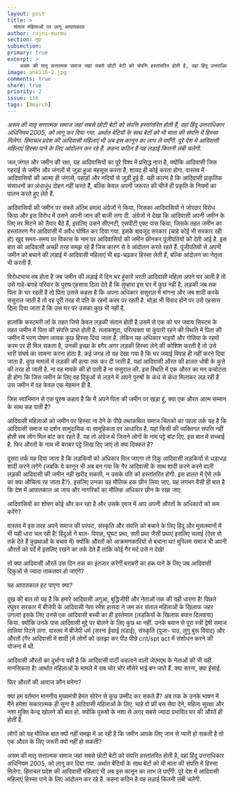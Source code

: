 ```yaml
---
layout: post
title: >
  संताल महिलाओं पर लागू आपातकाल
author: rajni-murmu
section: मुद्दा
subsection:
primary: true
excerpt: >
    असम की मातृ सत्तात्मक समाज जहां सबसे छोटी बेटी को संपत्ति हस्तांतरित होती है, वहां हिंदू उत्तराधिकार अधिनियम 2005, को लागू कर दिया गया. अर्थात बेटियों के साथ बेटों को भी माता की संपत्ति में हिस्सा मिलेगा. हिमाचल प्रदेश की आदिवासी महिलाएं भी अब इस कानून का लाभ ले पाएँगी. पूरे देश में आदिवासी महिलाएं हिस्सा पाने के लिए आंदोलन कर रहे हैं. कहना कठिन है यह लड़ाई कितनी लंबी चलेगी.
image: ank116-2.jpg
comments: true
share: true
priority: 2
issue: 116
tags: [8march]
---
```

*असम की मातृ सत्तात्मक समाज जहां सबसे छोटी बेटी को संपत्ति हस्तांतरित होती है, वहां हिंदू उत्तराधिकार अधिनियम 2005, को लागू कर दिया गया. अर्थात बेटियों के साथ बेटों को भी माता की संपत्ति में हिस्सा मिलेगा. हिमाचल प्रदेश की आदिवासी महिलाएं भी अब इस कानून का लाभ ले पाएँगी. पूरे देश में आदिवासी महिलाएं हिस्सा पाने के लिए आंदोलन कर रहे हैं. कहना कठिन है यह लड़ाई कितनी लंबी चलेगी.*

जल,जंगल और जमीन की रक्षा, यह आदिवासियों का पूरे विश्व में प्रसिद्ध नारा है, क्योंकि आदिवासी जिस गहराई से जमीन और जंगलों से जुड़ा हुआ महसूस करता है, शायद ही कोई करता होगा. वास्तव में आदिवासियों की आत्मा ही जंगलों, पहाड़ों और नदियों से जुड़ी हुई है. यही कारण है कि आदिवासी प्राकृतिक संसाधनों का अंधाधुंध दोहन नहीं करते हैं, बल्कि केवल अपनी जरूरत की चीजें ही प्रकृति के नियमों का पालन करते हुए लेते हैं.

आदिवासियों की जमीन पर सबसे अंतिम हमला अंग्रेजों ने किया, जिसका आदिवासियों ने जोरदार विरोध किया और इस विरोध में उसने अपनी जान की बाजी लगा दी. अंग्रेजों ने देखा कि आदिवासी अपनी जमीन के लिए मर मिटने को तैयार बैठे हैं, इसलिए उसने सीएनटी, एसपीटी एक्ट पास किया, जिसके तहत जमीन का हस्तांतरण गैर आदिवासी में अवैध घोषित कर दिया गया. इसके बावजूद सरकार (चाहे कोई भी सरकार रही हो) खुद समय-समय पर विकास के नाम पर आदिवासियों की जमीन छीनकर पूंजीपतियों को देती आई है. इस बात को आदिवासी अच्छी तरह समझ रहे हैं जिस कारण से वे आंदोलन करते रहते हैं. पूंजीपतियों से अपनी जमीन को बचाने की लड़ाई में आदिवासी महिलाएं भी बढ़-चढ़कर हिस्सा लेती हैं, बल्कि आंदोलन का नेतृत्व भी करती हैं.

विरोधाभास तब होता है जब जमीन की लड़ाई में दिन भर हुंकारें भरती आदिवासी महिला अपने घर आती है तो उसे गाहे-बगाहे परिवार के पुरुष एहसास दिला देते हैं कि तुम्हारा इस घर में कुछ नहीं है. लड़की जब तक पिता के घर रहती है तो पिता उससे कहता है कि अपना अधिकार ससुराल में मांगना और जब शादी करके ससुराल जाती है तो वह पूरी तरह से पति के रहमों करम पर रहती है. थोड़ा भी विवाद होने पर उसे एहसास दिला दिया जाता है कि उस घर पर उसका कुछ भी नहीं है.

हालांकि कस्टमरी लॉ के तहत जिसे केवल लड़की संतान होती है उसमें से एक को घर जवाय सिस्टम के तहत जमीन में पिता की संपत्ति प्राप्त होती है. तलाकशुदा, परित्यक्ता या कुंवारी रहने की स्थिति में पिता की जमीन में भरण पोषण लायक कुछ हिस्सा दिया जाता है. लेकिन यह अधिकार भाइयों और गोतिया के रहमों करम पर ही मिल सकता है, उनकी इच्छा के बगैर अगर लड़की हिस्सा लेने की कोशिश करती है तो उसे भारी संघर्ष का सामना करना होता है. कई जगह तो यह देखा गया है कि घर जमाई विवाह ही नहीं करने दिया जाता है. कुछ मामलों में लड़की की हत्या तक कर दी जाती है. यहां आदिवासी औरत की हालत धोबी के कुत्ते की तरह हो जाती है. ना वह मायके की हो पाती है ना ससुराल की. इस स्थिति में एक औरत का मन कचोटता ही होगा कि जिस जमीन के लिए वह दिकुओं  से लड़ने में अपने पुरुषों के कंधे से कंधा मिलाकर लड़ रही है उस जमीन में वह केवल एक मेहमान ही है.

जिस स्वाभिमान से एक पुरुष कहता है कि मैं अपने पिता की जमीन पर खड़ा हूं, क्या एक औरत आत्म सम्मान के साथ कह पाती है?

आदिवासी महिलाओं को जमीन पर हिस्सा ना देने के पीछे तथाकथित समाज चिंतकों का पहला तर्क यह है कि आदिवासी समाज या दर्शन सामुदायिक या सामूहिकता पर आधारित है. यहां किसी की व्यक्तिगत संपत्ति नहीं होती सब लोग मिल बांट कर रहते हैं. यह तो अंग्रेज थे जिसने लोगों के नाम पट्टे बांट दिए. इस बात में सच्चाई है. फिर औरतों के नाम भी बराबर पट्टे लिख दिए जाएं तो क्या दिक्कत है?

दूसरा तर्क यह दिया जाता है कि लड़कियों को अधिकार मिल जाएगा तो दिकु आदिवासी लड़कियों से धड़ाधड़ शादी करने लगेंगे (जबकि ये कानून भी अब बन गया कि गैर आदिवासी के साथ शादी करने करने वाली लड़की आदिवासी की जमीन नही खरीद सकती, न उसके पति को हस्तांतरित होगी. इस हालत में ऐसे तर्क का क्या औचित्य रह जाता है?).  इसलिए उनका यह मौलिक  हक छीन लिया जाए. यह लगभग वैसी ही बात है कि देश में आपातकाल आ जाय और नागरिकों का मौलिक अधिकार छीन के रखा जाए.

आदिवासियों का शोषण कोई और कर रहा है और उसके एवज में आप अपनी औरतों के अधिकारों को कम करेंगे?

वास्तव में इस तरह अपने समाज की परंपरा, संस्कृति और संपत्ति को बचाने के लिए हिंदू और मुसलमानों में भी यही धारा चल रही है! हिंदुओं ने बाल- विवाह, घूंघट प्रथा, सती प्रथा जैसी प्रथाएं इसलिए चलाई (ऐसा वो तर्क देते हैं कुप्रथाओं के बचाव में) क्योंकि औरतों को आक्रमणकारियों से बचाना था! मुस्लिम समाज भी अपनी औरतों को पर्दे में इसलिए रखने का तर्क देते हैं ताकि कोई गैर मर्द उसे न देखे!

तो क्या आदिवासी औरतें उस दिन तक का इंतजार करेंगीं  बराबरी का हक पाने के लिए जब आदिवासी दिकुओं से ज्यादा ताकतवर हो जाएंगे?  

यह आपातकाल हट पाएगा क्या?

दुख की बात तो यह है कि हमारे आदिवासी अगुआ, बुद्धिजीवी और नेताओं तक की यही धारणा है! पिछले रघुवर सरकार में बीजेपी के आदिवासी नेता रमेश हासदा ने जम कर संताल महिलाओं के खिलाफ जहर उगला! इसके लिए उनसे एक आदिवासी बच्ची का ही इस्तेमाल (लडकियों के खिलाफ बयान दिलवाया) किया. क्योंकि उनके पास आदिवासी मुद्दे पर बोलने के लिए कुछ था नहीं. उनके बयान से पूरा स्त्री द्वेषी समाज तालियां पिटने लगा. वास्तव में बीजेपी धर्म (सरना ईसाई लडाई), संस्कृति (पूजा- पाठ, लुगु बुरू विवाद) और औरतों (गैर आदिवासी में शादी )में  लोगों को उलझा कर पीठ पीछे cnt/spt act में संशोधन करने की योजना में थी.

आदिवासी औरतों का दुर्भाग्य यही है कि आदिवासी पार्टी कहलाने वाली जेएमएम के नेताओं की भी  यही मानसिकता है! आर्थात महिलाओं के मामले में सब चोर चोर मौसेरे भाई बन जाते हैं. क्या सरना, क्या ईसाई.

फिर औरतों की आवाज कौन बनेगा?

क्या हम वर्तमान माननीय मुख्यमंत्री हेमंत सोरेन से कुछ उम्मीद कर सकते हैं? अब तक के उनके भाषण में मैंने हमेशा सकारात्मक ही सुना है आदिवासी महिलाओं के लिए. चाहे वो फ्री बस सेवा देने, महिला सुरक्षा और नशा मुक्ति केन्द्र खोलने की बात हो. क्योंकि पुरूषों के नशा से अगर सबसे ज्यादा प्रभावित घर की औरतें ही होतीं हैं.

लोगों को यह मौलिक बात क्यों नहीं समझ में आ रही है कि जमीन आपके लिए जान से प्यारी हो सकती है तो एक औरत के लिए जरूरी क्यों नहीं हो सकती?

असम की मातृ सत्तात्मक समाज जहां सबसे छोटी बेटी को संपत्ति हस्तांतरित होती है, वहां हिंदू उत्तराधिकार अधिनियम 2005, को लागू कर दिया गया. अर्थात बेटियों के साथ बेटों को भी माता की संपत्ति में हिस्सा मिलेगा. हिमाचल प्रदेश की आदिवासी महिलाएं भी अब इस कानून का लाभ ले पाएँगी. पूरे देश में आदिवासी महिलाएं हिस्सा पाने के लिए आंदोलन कर रहे हैं. कहना कठिन है यह लड़ाई कितनी लंबी चलेगी.
